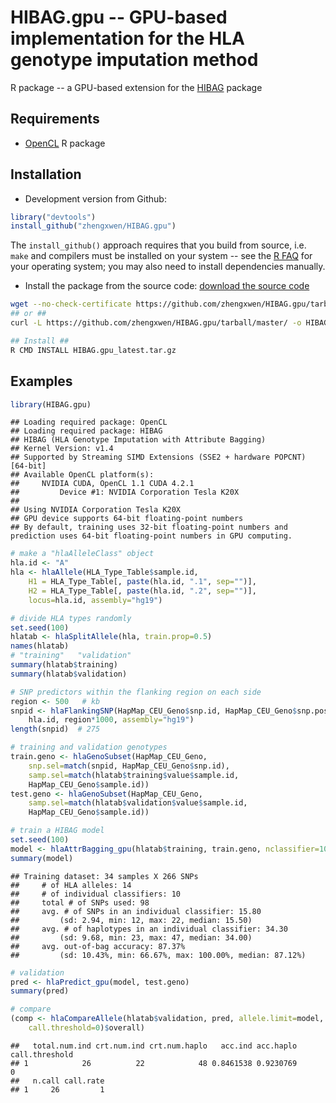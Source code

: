 # HIBAG.gpu -- GPU-based implementation for the HLA genotype imputation method

R package -- a GPU-based extension for the [HIBAG](https://github.com/zhengxwen/HIBAG) package


## Requirements

* [OpenCL](https://cran.r-project.org/web/packages/OpenCL/index.html) R package


## Installation

* Development version from Github:
```R
library("devtools")
install_github("zhengxwen/HIBAG.gpu")
```
The `install_github()` approach requires that you build from source, i.e. `make` and compilers must be installed on your system -- see the [R FAQ](http://cran.r-project.org/faqs.html) for your operating system; you may also need to install dependencies manually.

* Install the package from the source code:
[download the source code](https://github.com/zhengxwen/HIBAG.gpu/tarball/master)
```sh
wget --no-check-certificate https://github.com/zhengxwen/HIBAG.gpu/tarball/master -O HIBAG.gpu_latest.tar.gz
## or ##
curl -L https://github.com/zhengxwen/HIBAG.gpu/tarball/master/ -o HIBAG.gpu_latest.tar.gz

## Install ##
R CMD INSTALL HIBAG.gpu_latest.tar.gz
```


## Examples

```R
library(HIBAG.gpu)
```

```
## Loading required package: OpenCL
## Loading required package: HIBAG
## HIBAG (HLA Genotype Imputation with Attribute Bagging)
## Kernel Version: v1.4
## Supported by Streaming SIMD Extensions (SSE2 + hardware POPCNT) [64-bit]
## Available OpenCL platform(s):
##     NVIDIA CUDA, OpenCL 1.1 CUDA 4.2.1
##         Device #1: NVIDIA Corporation Tesla K20X
##
## Using NVIDIA Corporation Tesla K20X
## GPU device supports 64-bit floating-point numbers
## By default, training uses 32-bit floating-point numbers and prediction uses 64-bit floating-point numbers in GPU computing.
```

```R
# make a "hlaAlleleClass" object
hla.id <- "A"
hla <- hlaAllele(HLA_Type_Table$sample.id,
    H1 = HLA_Type_Table[, paste(hla.id, ".1", sep="")],
    H2 = HLA_Type_Table[, paste(hla.id, ".2", sep="")],
    locus=hla.id, assembly="hg19")

# divide HLA types randomly
set.seed(100)
hlatab <- hlaSplitAllele(hla, train.prop=0.5)
names(hlatab)
# "training"   "validation"
summary(hlatab$training)
summary(hlatab$validation)

# SNP predictors within the flanking region on each side
region <- 500   # kb
snpid <- hlaFlankingSNP(HapMap_CEU_Geno$snp.id, HapMap_CEU_Geno$snp.position,
    hla.id, region*1000, assembly="hg19")
length(snpid)  # 275

# training and validation genotypes
train.geno <- hlaGenoSubset(HapMap_CEU_Geno,
    snp.sel=match(snpid, HapMap_CEU_Geno$snp.id),
    samp.sel=match(hlatab$training$value$sample.id,
    HapMap_CEU_Geno$sample.id))
test.geno <- hlaGenoSubset(HapMap_CEU_Geno,
    samp.sel=match(hlatab$validation$value$sample.id,
    HapMap_CEU_Geno$sample.id))

# train a HIBAG model
set.seed(100)
model <- hlaAttrBagging_gpu(hlatab$training, train.geno, nclassifier=10)
summary(model)
```

```
## Training dataset: 34 samples X 266 SNPs
##     # of HLA alleles: 14
##     # of individual classifiers: 10
##     total # of SNPs used: 98
##     avg. # of SNPs in an individual classifier: 15.80
##         (sd: 2.94, min: 12, max: 22, median: 15.50)
##     avg. # of haplotypes in an individual classifier: 34.30
##         (sd: 9.68, min: 23, max: 47, median: 34.00)
##     avg. out-of-bag accuracy: 87.37%
##         (sd: 10.43%, min: 66.67%, max: 100.00%, median: 87.12%)
```

```R
# validation
pred <- hlaPredict_gpu(model, test.geno)
summary(pred)

# compare
(comp <- hlaCompareAllele(hlatab$validation, pred, allele.limit=model,
    call.threshold=0)$overall)
```

```
##   total.num.ind crt.num.ind crt.num.haplo   acc.ind acc.haplo call.threshold
## 1            26          22            48 0.8461538 0.9230769              0
##   n.call call.rate
## 1     26         1
```
